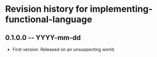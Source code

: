 # Revision history for implementing-functional-language

## 0.1.0.0 -- YYYY-mm-dd

* First version. Released on an unsuspecting world.
